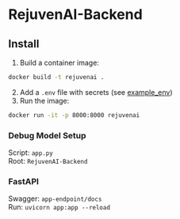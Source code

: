 # RejuvenAI-Backend

## Install 

1. Build a container image: 
```bash 
docker build -t rejuvenai .
```
2. Add a `.env` file with secrets (see [example_env](./example_env))
3. Run the image: 
```bash
docker run -it -p 8000:8000 rejuvenai
```

### Debug Model Setup
Script: `app.py` </br>
Root: `RejuvenAI-Backend`

### FastAPI
Swagger: `app-endpoint/docs` </br>
Run: `uvicorn app:app --reload`
